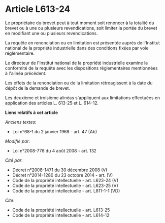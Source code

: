 # Article L613-24

Le propriétaire du brevet peut à tout moment soit renoncer à la totalité du brevet ou à une ou plusieurs revendications, soit
limiter la portée du brevet en modifiant une ou plusieurs revendications. 

La requête en renonciation ou en limitation est présentée auprès de l'Institut national de la propriété industrielle dans des
conditions fixées par voie réglementaire. 

Le directeur de l'Institut national de la propriété industrielle examine la conformité de la requête avec les dispositions
réglementaires mentionnées à l'alinéa précédent. 

Les effets de la renonciation ou de la limitation rétroagissent à la date du dépôt de la demande de brevet. 

Les deuxième et troisième alinéas s'appliquent aux limitations effectuées en application des articles L. 613-25 et L. 614-12.

**Liens relatifs à cet article**

_Anciens textes_:

  - Loi n°68-1 du 2 janvier 1968 - art. 47 (Ab)

_Modifié par_:

  - Loi n°2008-776 du 4 août 2008 - art. 132

_Cité par_:

  - Décret n°2008-1471 du 30 décembre 2008 (V)
  - Décret n°2014-1280 du 23 octobre 2014 - art. (V)
  - Code de la propriété intellectuelle - art. L623-24 (V)
  - Code de la propriété intellectuelle - art. L623-25 (V)
  - Code de la propriété intellectuelle - art. L811-1-1 (VD)

_Cite_:

  - Code de la propriété intellectuelle - art. L613-25
  - Code de la propriété intellectuelle - art. L614-12
